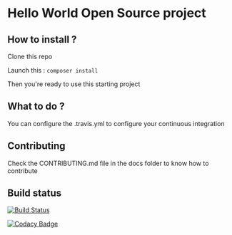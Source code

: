# Hello World Open Source project

## How to install ?

Clone this repo

Launch this :  `composer install`

Then you're ready to use this starting project

## What to do ?

You can configure the .travis.yml to configure your continuous integration 

## Contributing

Check the CONTRIBUTING.md file in the docs folder to know how to contribute

## Build status

[![Build Status](https://travis-ci.org/JeremyFSMoreau/tp-indus-iw1.svg?branch=master)](https://travis-ci.org/JeremyFSMoreau/tp-indus-iw1)

[![Codacy Badge](https://api.codacy.com/project/badge/Grade/fa4f1e23da904d1fb92b878bc6755bdd)](https://www.codacy.com/app/jeremyfs.moreau/tp-indus-iw1?utm_source=github.com&amp;utm_medium=referral&amp;utm_content=JeremyFSMoreau/tp-indus-iw1&amp;utm_campaign=Badge_Grade)